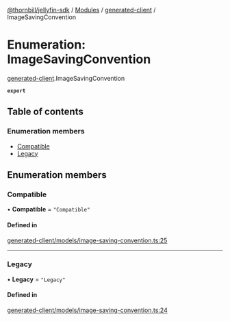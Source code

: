 [@thornbill/jellyfin-sdk](../README.md) / [Modules](../modules.md) / [generated-client](../modules/generated_client.md) / ImageSavingConvention

# Enumeration: ImageSavingConvention

[generated-client](../modules/generated_client.md).ImageSavingConvention

**`export`**

## Table of contents

### Enumeration members

- [Compatible](generated_client.ImageSavingConvention.md#compatible)
- [Legacy](generated_client.ImageSavingConvention.md#legacy)

## Enumeration members

### Compatible

• **Compatible** = `"Compatible"`

#### Defined in

[generated-client/models/image-saving-convention.ts:25](https://github.com/thornbill/jellyfin-sdk-typescript/blob/c68c853/src/generated-client/models/image-saving-convention.ts#L25)

___

### Legacy

• **Legacy** = `"Legacy"`

#### Defined in

[generated-client/models/image-saving-convention.ts:24](https://github.com/thornbill/jellyfin-sdk-typescript/blob/c68c853/src/generated-client/models/image-saving-convention.ts#L24)
